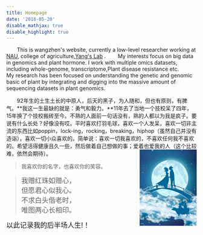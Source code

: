 ```yaml
---
title: Homepage
date: '2018-05-20'
disable_mathjax: true
disable_highlight: true
---
```



&emsp;&emsp;This is wangzhen's website, currently a low-level researcher working at <a href="http://www.njau.edu.cn/"  target="_blank">NAU</a>, college of agriculture,<a href="/" target="_blank">Yang's Lab</a> .
&emsp;&emsp;My interests focus on big data in genomics and  plant hormone. I work with multiple omics datasets, including whole-genome, transcriptome,Plant disease resistance etc.
&emsp;&emsp;My research has been focused on understanding the genetic and genomic basic of plant by integrating and digging into the massive amount of sequencing datasets in plant genomics.

&emsp;&emsp;92年生的土生土长的中原人，后天的黑子，为人随和，但也有原则，有脾气。**我这一生最缺的就是：勇气和毅力。**11年去了当地一个技校呆了四年，15年换了个技校搬砖至今。不熟的人面前一句话没有，熟的人都以为我是疯子。要说有什么长处？好像没有哎。平时喜欢打羽毛球，喜欢一个人发呆，喜欢一切非主流的东西比如poppin，lock-ing，rocking，breaking，hiphop（虽然自己并没有造诣），喜欢一切小众喜欢的。简单说：喜欢一切我喜欢的，不喜欢任何我不喜欢的。希望活得健康且久一些，然后做着自己想做的事；爱着也爱我的人（这个比较难，依然会期待）。
<img src="https://raw.githubusercontent.com/horticulture-kid/website-biowz/master/content/image/queqiao.jpg" style="max-width:30%;min-width:40px;float:right;" alt="wangzhen" />

> 
> 我喜欢你的名字，也喜欢你的笑容。
 
> <font size=4>我赠红珠如赠心，</font> <br>
> <font size=4>但愿君心似我心。</font> <br>
> <font size=4>不求白头偕老时，</font> <br>
> <font size=4>唯图两心长相印。</font> <br>

<font size=4>以此记录我的后半场人生!！</font>